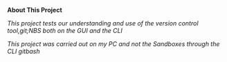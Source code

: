 **About This Project**

*This project tests our understanding and use of the version control tool,git;NBS both on the GUI and the CLI*

*This project was carried out on my PC and not the Sandboxes through the CLI gitbash*

